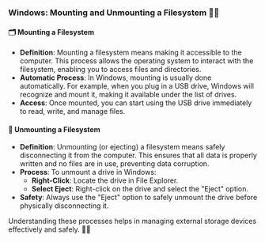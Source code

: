 ### Windows: Mounting and Unmounting a Filesystem 🔌💾

#### 🗂️ **Mounting a Filesystem**

- **Definition**: Mounting a filesystem means making it accessible to the computer. This process allows the operating system to interact with the filesystem, enabling you to access files and directories.
- **Automatic Process**: In Windows, mounting is usually done automatically. For example, when you plug in a USB drive, Windows will recognize and mount it, making it available under the list of drives.
- **Access**: Once mounted, you can start using the USB drive immediately to read, write, and manage files.

#### 🚪 **Unmounting a Filesystem**

- **Definition**: Unmounting (or ejecting) a filesystem means safely disconnecting it from the computer. This ensures that all data is properly written and no files are in use, preventing data corruption.
- **Process**: To unmount a drive in Windows:
  - **Right-Click**: Locate the drive in File Explorer.
  - **Select Eject**: Right-click on the drive and select the "Eject" option.
- **Safety**: Always use the "Eject" option to safely unmount the drive before physically disconnecting it.

Understanding these processes helps in managing external storage devices effectively and safely. 🚀🔧